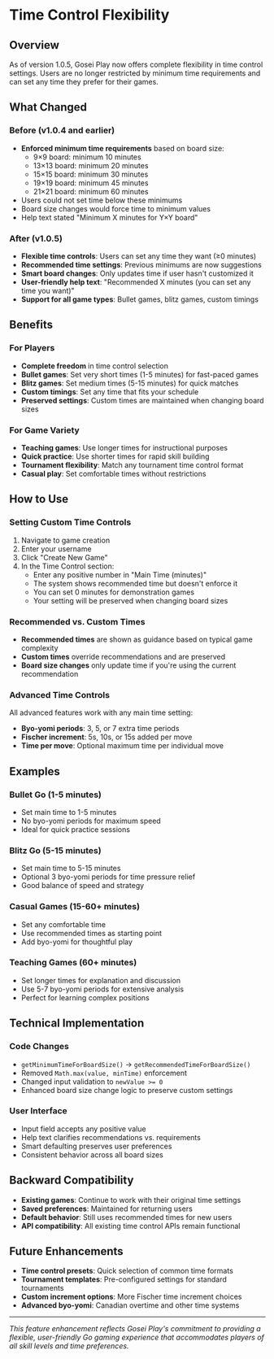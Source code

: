 # Time Control Flexibility

## Overview

As of version 1.0.5, Gosei Play now offers complete flexibility in time control settings. Users are no longer restricted by minimum time requirements and can set any time they prefer for their games.

## What Changed

### Before (v1.0.4 and earlier)
- **Enforced minimum time requirements** based on board size:
  - 9×9 board: minimum 10 minutes
  - 13×13 board: minimum 20 minutes  
  - 15×15 board: minimum 30 minutes
  - 19×19 board: minimum 45 minutes
  - 21×21 board: minimum 60 minutes
- Users could not set time below these minimums
- Board size changes would force time to minimum values
- Help text stated "Minimum X minutes for Y×Y board"

### After (v1.0.5)
- **Flexible time controls**: Users can set any time they want (≥0 minutes)
- **Recommended time settings**: Previous minimums are now suggestions
- **Smart board changes**: Only updates time if user hasn't customized it
- **User-friendly help text**: "Recommended X minutes (you can set any time you want)"
- **Support for all game types**: Bullet games, blitz games, custom timings

## Benefits

### For Players
- **Complete freedom** in time control selection
- **Bullet games**: Set very short times (1-5 minutes) for fast-paced games
- **Blitz games**: Set medium times (5-15 minutes) for quick matches
- **Custom timings**: Set any time that fits your schedule
- **Preserved settings**: Custom times are maintained when changing board sizes

### For Game Variety
- **Teaching games**: Use longer times for instructional purposes
- **Quick practice**: Use shorter times for rapid skill building
- **Tournament flexibility**: Match any tournament time control format
- **Casual play**: Set comfortable times without restrictions

## How to Use

### Setting Custom Time Controls
1. Navigate to game creation
2. Enter your username
3. Click "Create New Game"
4. In the Time Control section:
   - Enter any positive number in "Main Time (minutes)"
   - The system shows recommended time but doesn't enforce it
   - You can set 0 minutes for demonstration games
   - Your setting will be preserved when changing board sizes

### Recommended vs. Custom Times
- **Recommended times** are shown as guidance based on typical game complexity
- **Custom times** override recommendations and are preserved
- **Board size changes** only update time if you're using the current recommendation

### Advanced Time Controls
All advanced features work with any main time setting:
- **Byo-yomi periods**: 3, 5, or 7 extra time periods
- **Fischer increment**: 5s, 10s, or 15s added per move
- **Time per move**: Optional maximum time per individual move

## Examples

### Bullet Go (1-5 minutes)
- Set main time to 1-5 minutes
- No byo-yomi periods for maximum speed
- Ideal for quick practice sessions

### Blitz Go (5-15 minutes)  
- Set main time to 5-15 minutes
- Optional 3 byo-yomi periods for time pressure relief
- Good balance of speed and strategy

### Casual Games (15-60+ minutes)
- Set any comfortable time
- Use recommended times as starting point
- Add byo-yomi for thoughtful play

### Teaching Games (60+ minutes)
- Set longer times for explanation and discussion
- Use 5-7 byo-yomi periods for extensive analysis
- Perfect for learning complex positions

## Technical Implementation

### Code Changes
- `getMinimumTimeForBoardSize()` → `getRecommendedTimeForBoardSize()`
- Removed `Math.max(value, minTime)` enforcement
- Changed input validation to `newValue >= 0`
- Enhanced board size change logic to preserve custom settings

### User Interface
- Input field accepts any positive value
- Help text clarifies recommendations vs. requirements
- Smart defaulting preserves user preferences
- Consistent behavior across all board sizes

## Backward Compatibility

- **Existing games**: Continue to work with their original time settings
- **Saved preferences**: Maintained for returning users
- **Default behavior**: Still uses recommended times for new users
- **API compatibility**: All existing time control APIs remain functional

## Future Enhancements

- **Time control presets**: Quick selection of common time formats
- **Tournament templates**: Pre-configured settings for standard tournaments
- **Custom increment options**: More Fischer time increment choices
- **Advanced byo-yomi**: Canadian overtime and other time systems

---

*This feature enhancement reflects Gosei Play's commitment to providing a flexible, user-friendly Go gaming experience that accommodates players of all skill levels and time preferences.* 